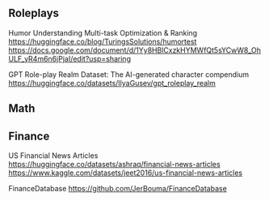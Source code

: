 ## Roleplays
Humor Understanding Multi-task Optimization & Ranking 
https://huggingface.co/blog/TuringsSolutions/humortest
https://docs.google.com/document/d/1Yy8HBlCxzkHYMWfQt5sYCwW8_OhULF_yR4m6n6jPjaI/edit?usp=sharing

GPT Role-play Realm Dataset: The AI-generated character compendium 
https://huggingface.co/datasets/IlyaGusev/gpt_roleplay_realm

## Math

## Finance
US Financial News Articles
https://huggingface.co/datasets/ashraq/financial-news-articles
https://www.kaggle.com/datasets/jeet2016/us-financial-news-articles

FinanceDatabase
https://github.com/JerBouma/FinanceDatabase
